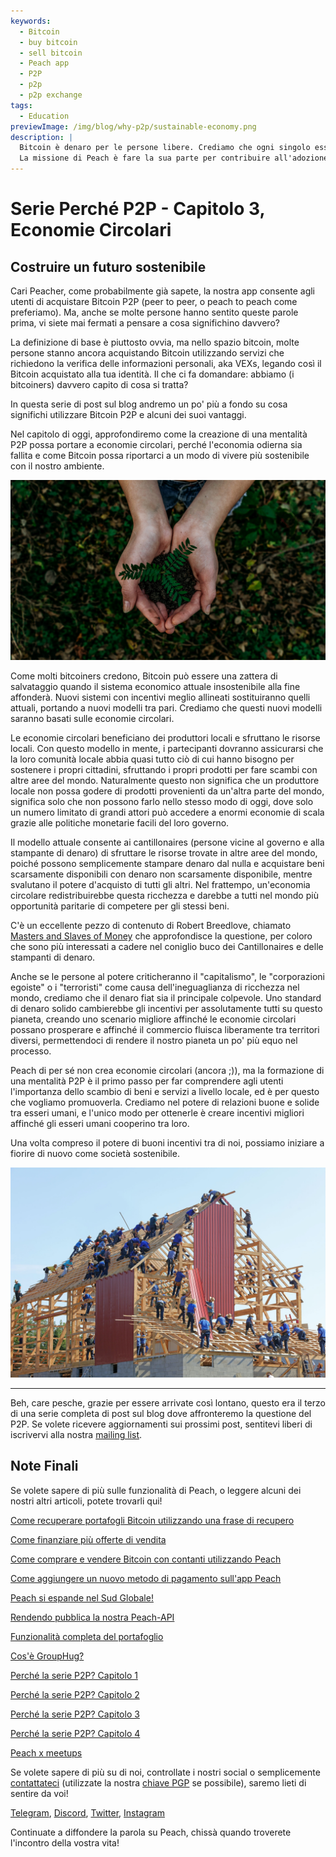 ```yaml
---
keywords:
  - Bitcoin
  - buy bitcoin
  - sell bitcoin
  - Peach app
  - P2P
  - p2p
  - p2p exchange
tags:
  - Education
previewImage: /img/blog/why-p2p/sustainable-economy.png
description: |
  Bitcoin è denaro per le persone libere. Crediamo che ogni singolo essere umano abbia il diritto di scegliere quale denaro usare per conservare la propria ricchezza, il risultato del suo lavoro, del suo tempo e della sua energia.
  La missione di Peach è fare la sua parte per contribuire all'adozione di Bitcoin nelle mani delle persone.
---
```


# Serie Perché P2P - Capitolo 3, Economie Circolari

## Costruire un futuro sostenibile

Cari Peacher, come probabilmente già sapete, la nostra app consente agli utenti di acquistare Bitcoin P2P (peer to peer, o peach to peach come preferiamo). Ma, anche se molte persone hanno sentito queste parole prima, vi siete mai fermati a pensare a cosa significhino davvero?

La definizione di base è piuttosto ovvia, ma nello spazio bitcoin, molte persone stanno ancora acquistando Bitcoin utilizzando servizi che richiedono la verifica delle informazioni personali, aka VEXs, legando così il Bitcoin acquistato alla tua identità. Il che ci fa domandare: abbiamo (i bitcoiners) davvero capito di cosa si tratta?

In questa serie di post sul blog andremo un po' più a fondo su cosa significhi utilizzare Bitcoin P2P e alcuni dei suoi vantaggi.

Nel capitolo di oggi, approfondiremo come la creazione di una mentalità P2P possa portare a economie circolari, perché l'economia odierna sia fallita e come Bitcoin possa riportarci a un modo di vivere più sostenibile con il nostro ambiente.

![tornare alle origini](/img/blog/why-p2p/sustainable.png)

Come molti bitcoiners credono, Bitcoin può essere una zattera di salvataggio quando il sistema economico attuale insostenibile alla fine affonderà. Nuovi sistemi con incentivi meglio allineati sostituiranno quelli attuali, portando a nuovi modelli tra pari. Crediamo che questi nuovi modelli saranno basati sulle economie circolari.

Le economie circolari beneficiano dei produttori locali e sfruttano le risorse locali. Con questo modello in mente, i partecipanti dovranno assicurarsi che la loro comunità locale abbia quasi tutto ciò di cui hanno bisogno per sostenere i propri cittadini, sfruttando i propri prodotti per fare scambi con altre aree del mondo. Naturalmente questo non significa che un produttore locale non possa godere di prodotti provenienti da un'altra parte del mondo, significa solo che non possono farlo nello stesso modo di oggi, dove solo un numero limitato di grandi attori può accedere a enormi economie di scala grazie alle politiche monetarie facili del loro governo.

Il modello attuale consente ai cantillonaires (persone vicine al governo e alla stampante di denaro) di sfruttare le risorse trovate in altre aree del mondo, poiché possono semplicemente stampare denaro dal nulla e acquistare beni scarsamente disponibili con denaro non scarsamente disponibile, mentre svalutano il potere d'acquisto di tutti gli altri. Nel frattempo, un'economia circolare redistribuirebbe questa ricchezza e darebbe a tutti nel mondo più opportunità paritarie di competere per gli stessi beni.

C'è un eccellente pezzo di contenuto di Robert Breedlove, chiamato [Masters and Slaves of Money](https://breedlove22.medium.com/masters-and-slaves-of-money-255ecc93404f) che approfondisce la questione, per coloro che sono più interessati a cadere nel coniglio buco dei Cantillonaires e delle stampanti di denaro.

Anche se le persone al potere criticheranno il "capitalismo", le "corporazioni egoiste" o i "terroristi" come causa dell'ineguaglianza di ricchezza nel mondo, crediamo che il denaro fiat sia il principale colpevole. Uno standard di denaro solido cambierebbe gli incentivi per assolutamente tutti su questo pianeta, creando uno scenario migliore affinché le economie circolari possano prosperare e affinché il commercio fluisca liberamente tra territori diversi, permettendoci di rendere il nostro pianeta un po' più equo nel processo.

Peach di per sé non crea economie circolari (ancora ;)), ma la formazione di una mentalità P2P è il primo passo per far comprendere agli utenti l'importanza dello scambio di beni e servizi a livello locale, ed è per questo che vogliamo promuoverla. Crediamo nel potere di relazioni buone e solide tra esseri umani, e l'unico modo per ottenerle è creare incentivi migliori affinché gli esseri umani cooperino tra loro.

Una volta compreso il potere di buoni incentivi tra di noi, possiamo iniziare a fiorire di nuovo come società sostenibile.

![cooperazione](/img/blog/why-p2p/cooperation.jpeg)

---

Beh, care pesche, grazie per essere arrivate così lontano, questo era il terzo di una serie completa di post sul blog dove affronteremo la questione del P2P. Se volete ricevere aggiornamenti sui prossimi post, sentitevi liberi di iscrivervi alla nostra [mailing list](https://peachbitcoin.com).

## Note Finali

Se volete sapere di più sulle funzionalità di Peach, o leggere alcuni dei nostri altri articoli, potete trovarli qui!

[Come recuperare portafogli Bitcoin utilizzando una frase di recupero](https://peachbitcoin.com/it/blog/how-to-restore-peach-wallet/)

[Come finanziare più offerte di vendita](https://peachbitcoin.com/it/blog/funding-multiple-sell-offers/)

[Come comprare e vendere Bitcoin con contanti utilizzando Peach](https://peachbitcoin.com/it/blog/how-to-buy-and-sell-bitcoin-with-cash-using-peach/)

[Come aggiungere un nuovo metodo di pagamento sull'app Peach](https://peachbitcoin.com/it/blog/how-to-add-a-payment-method/)

[Peach si espande nel Sud Globale!](https://peachbitcoin.com/it/blog/peach-expands-to-the-global-south/)

[Rendendo pubblica la nostra Peach-API](https://peachbitcoin.com/it/blog/making-our-peach-api-public/)

[Funzionalità completa del portafoglio](https://peachbitcoin.com/it/blog/full-wallet-functionality/)

[Cos'è GroupHug?](https://peachbitcoin.com/it/blog/group-hug/)

[Perché la serie P2P? Capitolo 1](https://peachbitcoin.com/it/blog/why-p2p-chapter-1/)

[Perché la serie P2P? Capitolo 2](https://peachbitcoin.com/it/blog/why-p2p-chapter-2/)

[Perché la serie P2P? Capitolo 3](https://peachbitcoin.com/it/blog/why-p2p-chapter-3-circular-economies/)

[Perché la serie P2P? Capitolo 4](https://peachbitcoin.com/it/blog/why-p2p-chapter-4-chains-of-trust/)

[Peach x meetups](https://peachbitcoin.com/it/blog/peach-for-meetups/)

Se volete sapere di più su di noi, controllate i nostri social o semplicemente [contattateci](mailto:hello@peachbitcoin.com) (utilizzate la nostra [chiave PGP](https://keys.openpgp.org/vks/v1/by-fingerprint/48339A19645E2E53488E0E5479E1B270FACD1BD2) se possibile), saremo lieti di sentire da voi!

[Telegram](https://t.me/peachtopeach), [Discord](https://discord.gg/ypeHz3SW54), [Twitter](https://twitter.com/peachbitcoin), [Instagram](https://instagram.com/peachbitcoin)

Continuate a diffondere la parola su Peach, chissà quando troverete l'incontro della vostra vita!
